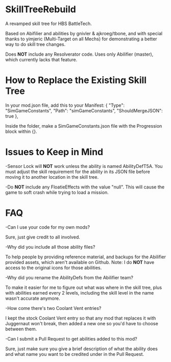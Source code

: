 # SkillTreeRebuild
A revamped skill tree for HBS BattleTech.

Based on Abifilier and abilities by gnivler & ajkroeg/tbone, and with special thanks to yimjeric (Multi-Target on all Mechs) for demonstrating a better way to do skill tree changes.

Does **NOT** include any Resolverator code. Uses only Abilifier (master), which currently lacks that feature.

# How to Replace the Existing Skill Tree

In your mod.json file, add this to your Manifest:
    { "Type": "SimGameConstants", "Path": "simGameConstants", "ShouldMergeJSON": true },

Inside the folder, make a SimGameConstants.json file with the Progression block within {}. 

# Issues to Keep in Mind

-Sensor Lock will **NOT** work unless the ability is named AbilityDefT5A. You must adjust the skill requirement for the ability in its JSON file before moving it to another location in the skill tree.

-Do **NOT** include any FloatieEffects with the value "null". This will cause the game to soft crash while trying to load a mission.

# FAQ

-Can I use your code for my own mods?

Sure, just give credit to all involved.

-Why did you include all those ability files?

To help people by providing reference material, and backups for the Abilifier provided assets, which aren't available on Github. Note: I do **NOT** have access to the original icons for those abilities.

-Why did you rename the AbilityDefs from the Abilifier team?

To make it easier for me to figure out what was where in the skill tree, plus with abilities earned every 2 levels, including the skill level in the name wasn't accurate anymore.

-How come there's two Coolant Vent entries?

I kept the stock Coolant Vent entry so that any mod that replaces it with Juggernaut won't break, then added a new one so you'd have to choose between them.

-Can I submit a Pull Request to get abilities added to this mod?

Sure, just make sure you give a brief description of what the ability does and what name you want to be credited under in the Pull Request.
